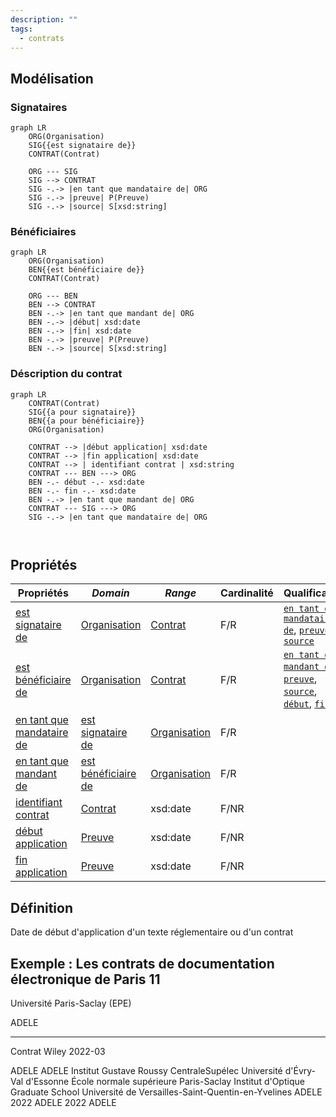 ```yaml
---
description: ""
tags:
  - contrats
---
```


## Modélisation

### Signataires

```mermaid
graph LR
    ORG(Organisation)
    SIG{{est signataire de}}
    CONTRAT(Contrat)

    ORG --- SIG
    SIG --> CONTRAT
    SIG -.-> |en tant que mandataire de| ORG
    SIG -.-> |preuve| P(Preuve)
    SIG -.-> |source| S[xsd:string]
```

### Bénéficiaires

```mermaid
graph LR
    ORG(Organisation)
    BEN{{est bénéficiaire de}}
    CONTRAT(Contrat)
    
    ORG --- BEN
    BEN --> CONTRAT
    BEN -.-> |en tant que mandant de| ORG
    BEN -.-> |début| xsd:date
    BEN -.-> |fin| xsd:date
    BEN -.-> |preuve| P(Preuve)
    BEN -.-> |source| S[xsd:string]
```

### Déscription du contrat

```mermaid
graph LR
    CONTRAT(Contrat)
    SIG{{a pour signataire}}
    BEN{{a pour bénéficiaire}}
    ORG(Organisation)
  
    CONTRAT --> |début application| xsd:date
    CONTRAT --> |fin application| xsd:date
    CONTRAT --> | identifiant contrat | xsd:string
    CONTRAT --- BEN ---> ORG
    BEN -.- début -.- xsd:date
    BEN -.- fin -.- xsd:date
    BEN -.-> |en tant que mandant de| ORG
    CONTRAT --- SIG ---> ORG
    SIG -.-> |en tant que mandataire de| ORG

    
```

## Propriétés


| **Propriétés**                                                                            | ***Domain***                                                                                  | ***Range***                                                       | **Cardinalité** | **Qualificatifs**                                                                                                                                                                                                                                                         |
| ----------------------------------------------------------------------------------------- | --------------------------------------------------------------------------------------------- | ----------------------------------------------------------------- | --------------- | ------------------------------------------------------------------------------------------------------------------------------------------------------------------------------------------------------------------------------------------------------------------------- |
| [est signataire de](../../Ontologie/Propriétés/est%20signataire%20de.md)                     | [Organisation](../../Ontologie/Classes/Organisation/Organisation.md)                             | [Contrat](../../Ontologie/Classes/Preuve/Contrat.md)                 | F/R             | [`en tant que mandataire de`](../../Ontologie/Propriétés/en%20tant%20que%20mandataire%20de.md), [`preuve`](../../Ontologie/Propriétés/preuve.md), [`source`](../../Ontologie/Propriétés/source.md)                                                                                 |
| [est bénéficiaire de](../../Ontologie/Popriétés/est%20bénéficiaire%20de.md)                  | [Organisation](../../Ontologie/Classes/Organisation/Organisation.md)                             | [Contrat](../../Ontologie/Classes/Preuve/Contrat.md)                 | F/R             | [`en tant que mandant de`](../../Ontologie/Propriétés/en%20tant%20que%20mandant%20de.md), [`preuve`](../../Ontologie/Propriétés/preuve.md), [`source`](../../Ontologie/Propriétés/source.md), [`début`](../../Ontologie/Propriétés/début.md), [`fin`](../../Ontologie/Propriétés/fin.md) |
| [en tant que mandataire de](../../Ontologie/Propriétés/en%20tant%20que%20mandataire%20de.md) | [est signataire de](../../Ontologie/Propriétés/est%20signataire%20de.md)                         | [Organisation](../../Ontologie/Classes/Organisation/Organisation.md) | F/R             |                                                                                                                                                                                                                                                                           |
| [en tant que mandant de](../../Ontologie/Propriétés/en%20tant%20que%20mandant%20de.md)       | [est bénéficiaire de](../../Ontologie/Propri%C3%A9t%C3%A9s/est%20b%C3%A9n%C3%A9ficiaire%20de.md) | [Organisation](../../Ontologie/Classes/Organisation/Organisation.md) | F/R             |                                                                                                                                                                                                                                                                           |
| [identifiant contrat](../../Ontologie/Propriétés/identifiant%20contrat.md)                   | [Contrat](../../Ontologie/Classes/Preuve/Contrat.md)                                             | xsd:date                                                          | F/NR            |                                                                                                                                                                                                                                                                           |
| [début application](../../Ontologie/Propriétés/début%20application.md)                       | [Preuve](../../Ontologie/Classes/Preuve/Preuve.md)                                                                                        | xsd:date                                                          | F/NR            |                                                                                                                                                                                                                                                                           |
| [fin application](../../Ontologie/Propriétés/fin%20application.md)                           | [Preuve](../../Ontologie/Classes/Preuve/Preuve.md)                                                                                        | xsd:date                                                          | F/NR            |                                                                                                                                                                                                                                                                           |

## Définition

Date de début d'application d'un texte réglementaire ou d'un contrat


## Exemple : Les contrats de documentation électronique de Paris 11

Université Paris-Saclay (EPE) 

<Claim property="est signataire de">
    <Statement value="Contrat Wiley 2022-03">
        <References>
            <Reference>
                <ReferenceElement property="source">ADELE</ReferenceElement>
            </Reference>
        </References>
    </Statement>
</Claim>

---

Contrat Wiley 2022-03

<Claim property="instance de">
    <Statement value="Contrat">
        <References>
            <Reference>
                <ReferenceElement property="source">ADELE</ReferenceElement>
            </Reference>
        </References>
    </Statement>
</Claim>

<Claim property="début">
    <Statement value="2022">
        <References>
            <Reference>
                <ReferenceElement property="source">ADELE</ReferenceElement>
            </Reference>
        </References>
    </Statement>
</Claim>

<Claim property="a pour signataire">
    <Statement value="Université Paris-Saclay (EPE) ">
        <Qualifier property="en tant que mandataire de">Institut Gustave Roussy</Qualifier>
        <Qualifier property="en tant que mandataire de">CentraleSupélec</Qualifier>
        <Qualifier property="en tant que mandataire de">Université d'Évry-Val d'Essonne</Qualifier>
        <Qualifier property="en tant que mandataire de">École normale supérieure Paris-Saclay</Qualifier>
        <Qualifier property="en tant que mandataire de">Institut d'Optique Graduate School</Qualifier>
        <Qualifier property="en tant que mandataire de">Université de Versailles-Saint-Quentin-en-Yvelines</Qualifier>
        <References>
            <Reference>
                <ReferenceElement property="source">ADELE</ReferenceElement>
            </Reference>
        </References>
    </Statement>
</Claim>

<Claim property="a pour bénéficiaire">
    <Statement value="Université Paris-Saclay (EPE)">
      <Qualifier property="début">2022</Qualifier>
        <References>
            <Reference>
                <ReferenceElement property="source">ADELE</ReferenceElement>
            </Reference>
        </References>
    </Statement>
    <Statement value="Institut Gustave Roussy">
      <Qualifier property="début">2022</Qualifier>
        <References>
            <Reference>
                <ReferenceElement property="source">ADELE</ReferenceElement>
            </Reference>
        </References>
    </Statement>
    <Statement value="...">
    </Statement>
</Claim>